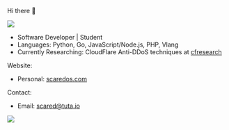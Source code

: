 Hi there 👋

![](https://komarev.com/ghpvc/?username=scaredos&color=blueviolet)

- Software Developer | Student
- Languages: Python, Go, JavaScript/Node.js, PHP, Vlang
- Currently Researching: CloudFlare Anti-DDoS techniques at [cfresearch](https://github.com/scaredos/cfresearch) 
 

Website:
  - Personal: [scaredos.com](https://scaredos.com/)

Contact:
  - Email: [scared@tuta.io](mailto:scared@tuta.io)

![](https://github-readme-stats.vercel.app/api/top-langs/?username=scaredos&layout=compact&hide_border=true&langs_count=10&theme=dark)
